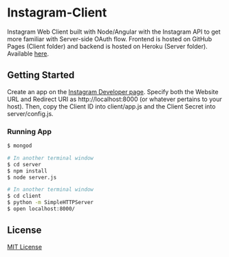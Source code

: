Instagram-Client
================

Instagram Web Client built with Node/Angular with the Instagram API to get more familiar with Server-side OAuth flow. Frontend is hosted on GitHub Pages (Client folder) and backend is hosted on Heroku (Server folder). Available [here](http://xasos.github.io/Instagram-Client).

## Getting Started
Create an app on the [Instagram Developer page](http://instagram.com/developer/). Specify both the Website URL and Redirect URI as http://localhost:8000 (or whatever pertains to your host). Then, copy the Client ID into client/app.js and the Client Secret into server/config.js.

### Running App
```sh
$ mongod

# In another terminal window
$ cd server
$ npm install
$ node server.js

# In another terminal window
$ cd client
$ python -m SimpleHTTPServer
$ open localhost:8000/
```

## License
[MIT License](LICENSE)
